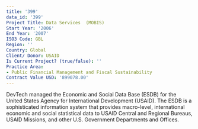 ```yaml
---
title: '399'
data_id: '399'
Project Title: Data Services  (MOBIS)
Start Year: '2006'
End Year: '2007'
ISO3 Code: GBL
Region: ''
Country: Global
Client/ Donor: USAID
Is Current Project? (true/false): ''
Practice Area:
- Public Financial Management and Fiscal Sustainability
Contract Value USD: '899078.00'
---
```


DevTech managed the Economic and Social Data Base (ESDB) for the United States Agency for International Development (USAID). The ESDB is a sophisticated information system that provides macro-level, international economic and social statistical data to USAID Central and Regional Bureaus, USAID Missions, and other U.S. Government Departments and Offices.